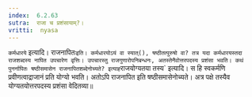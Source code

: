 ```yaml
---
index:  6.2.63
sutra:  राजा च प्रशंसायाम्?।
vritti:  nyasa
---
```


`कर्मधारये` इत्यादि। राजनापितः` इति। कर्मधारयोऽयं वा स्यात्(), षष्ठीतत्पुरुषो वा? तत्र यदा कर्मधारयस्तदा राजशब्दस्य नापित उपचारेण वृत्तिः। उपचारस्तु राजगुणारोपनिबन्धनः, अतस्तेनैवोत्तरपदस्य प्रशंसा भवति। कथं पुनर्नापितः षष्ठीसमासेन राजनापितशब्देनोच्यते? इत्याह `राजयोग्यतया तस्य` इत्यादि। स हि स्वकर्मणि प्रवीणत्वाद्राजानं प्रति योग्यो भवति। अतोऽपि राजनापित इति षष्ठीसमासेनोच्यते। अत्र पक्षे तस्यैव योग्यतयोत्तरपदस्य प्रशंसा वेदितव्या॥
